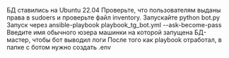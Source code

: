 БД ставились на Ubuntu 22.04
Проверьте, что пользователям выданы права в sudoers и проверьте  файл inventory.
Запускайте python bot.py 
Запуск через ansible-playbook playbook_tg_bot.yml --ask-become-pass
Введите имя обычного юзера машинки на которой запущена БД-мастер, чтобы бот выводил логи
После того как playbook отработал, в папке с ботом нужно создать .env


